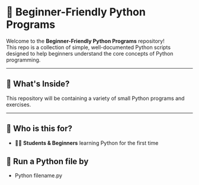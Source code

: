 # 🐍 Beginner-Friendly Python Programs

Welcome to the **Beginner-Friendly Python Programs** repository!  
This repo is a collection of simple, well-documented Python scripts designed to help beginners understand the core concepts of Python programming.

---

## 📌 What's Inside?

This repository will be containing a variety of small Python programs and exercises.

---

## 🚀 Who is this for?

- 🧑‍🎓 **Students & Beginners** learning Python for the first time

## 🎯 Run a Python file by

- Python filename.py

